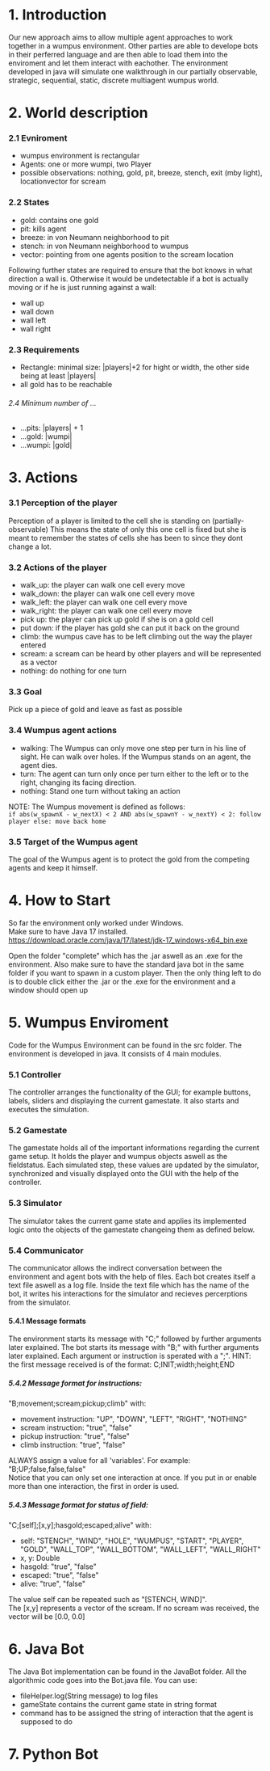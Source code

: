 # 1. Introduction
Our new approach aims to allow multiple agent approaches to work together in a wumpus environment. Other parties are able to develope bots in their perferred language and are then able to load them into the enviroment and let them interact with eachother.
The environment developed in java will simulate one walkthrough in our partially observable, strategic, sequential, static, discrete multiagent wumpus world.

# 2. World description
### 2.1 Evniroment
+ wumpus environment is rectangular
+ Agents: one or more wumpi, two Player
+ possible observations: nothing, gold, pit, breeze, stench, exit (mby light), locationvector for scream

### 2.2 States
+ gold: contains one gold
+ pit: kills agent
+ breeze: in von Neumann neighborhood to pit
+ stench: in von Neumann neighborhood to wumpus
+ vector: pointing from one agents position to the scream location  

Following further states are required to ensure that the bot knows in what direction a wall is. Otherwise it would be 
undetectable if a bot is actually moving or if he is just running against a wall:
+ wall up
+ wall down
+ wall left
+ wall right

### 2.3 Requirements
+ Rectangle: minimal size: |players|+2 for hight or width, the other side being at least |players| 
+ all gold has to be reachable

###### 2.4 Minimum number of ...
+ ...pits: |players| + 1
+ ...gold: |wumpi|
+ ...wumpi: |gold|


# 3. Actions
### 3.1 Perception of the player
Perception of a player is limited to the cell she is standing on (partially-observable)
This means the state of only this one cell is fixed but she is meant to remember the states of cells she has been to since they dont change a lot.

### 3.2 Actions of the player
- walk_up: the player can walk one cell every move
- walk_down: the player can walk one cell every move
- walk_left: the player can walk one cell every move
- walk_right: the player can walk one cell every move
- pick up: the player can pick up gold if she is on a gold cell
- put down: if the player has gold she can put it back on the ground
- climb: the wumpus cave has to be left climbing out the way the player entered
- scream: a scream can be heard by other players and will be represented as a vector
- nothing: do nothing for one turn

### 3.3 Goal
Pick up a piece of gold and leave as fast as possible


### 3.4 Wumpus agent actions
- walking: The Wumpus can only move one step per turn in his line of sight. He can walk over holes. If the Wumpus stands on an agent, the agent dies.
- turn: The agent can turn only once per turn either to the left or to the right, changing its facing direction.
- nothing: Stand one turn without taking an action

NOTE: The Wumpus movement is defined as follows:  
`if abs(w_spawnX - w_nextX) < 2 AND abs(w_spawnY - w_nextY) < 2:
    follow player
else:
    move back home`

### 3.5 Target of the Wumpus agent
The goal of the Wumpus agent is to protect the gold from the competing agents and keep it himself.


# 4. How to Start
So far the environment only worked under Windows.  
Make sure to have Java 17 installed. https://download.oracle.com/java/17/latest/jdk-17_windows-x64_bin.exe

Open the folder "complete" which has the .jar aswell as an .exe for the environment. Also make sure to have the standard
java bot in the same folder if you want to spawn in a custom player. Then the only thing left to do is to double click
either the .jar or the .exe for the environment and a window should open up

# 5. Wumpus Enviroment
Code for the Wumpus Environment can be found in the src folder. The environment is developed in java. It consists of 4 main modules. 

### 5.1 Controller
The controller arranges the functionality of the GUI; for example buttons, labels, sliders and displaying the current gamestate. It also starts and executes the simulation.

### 5.2 Gamestate
The gamestate holds all of the important informations regarding the current game setup. It holds the player and wumpus objects aswell as the fieldstatus.
Each simulated step, these values are updated by the simulator, synchronized and visually displayed onto the GUI with the help of the controller.

### 5.3 Simulator
The simulator takes the current game state and applies its implemented logic onto the objects of the gamestate changeing them as defined below.

### 5.4 Communicator
The communicator allows the indirect conversation between the environment and agent bots with the help of files. Each bot creates itself a text file aswell as a log file. Inside the text file which has the name of the bot, it writes his interactions for the simulator and recieves percerptions from the simulator.

#### 5.4.1 Message formats
The environment starts its message with "C;" followed by further arguments later explained. The bot starts its message with "B;" with further arguments later explained.
Each argument or instruction is sperated with a ";". HINT: the first message received is of the format: 
C;INIT;width;height;END

##### 5.4.2 Message format for instructions:  
"B;movement;scream;pickup;climb" with:

- movement instruction: "UP", "DOWN", "LEFT", "RIGHT", "NOTHING" 
- scream instruction: "true", "false" 
- pickup instruction: "true", "false" 
- climb instruction: "true", "false"

ALWAYS assign a value for all 'variables'. For example: "B;UP;false,false,false"  
Notice that you can only set one interaction at once. If you put in or enable more than one interaction, the first in order is used.

##### 5.4.3 Message format for status of field:  
"C;[self];[x,y];hasgold;escaped;alive" with:  
- self: "STENCH", "WIND", "HOLE", "WUMPUS", "START", "PLAYER", "GOLD", "WALL_TOP", "WALL_BOTTOM", "WALL_LEFT", "WALL_RIGHT"
- x, y: Double
- hasgold: "true", "false"
- escaped: "true", "false"
- alive: "true", "false"

The value self can be repeated such as "[STENCH, WIND]".  
The [x,y] represents a vector of the scream. If no scream was received, the vector will be [0.0, 0.0]

# 6. Java Bot
The Java Bot implementation can be found in the JavaBot folder. All the algorithmic code goes into the Bot.java file. You can use:    
- fileHelper.log(String message) to log files
- gameState contains the current game state in string format
- command has to be assigned the string of interaction that the agent is supposed to do

# 7. Python Bot
